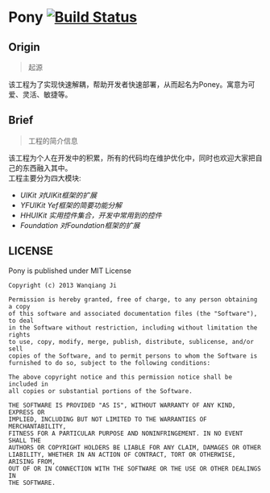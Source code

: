 # Pony  [![Build Status](https://api.travis-ci.org/jiwanqiang/Pony.png)](https://travis-ci.org/jiwanqiang/Pony)

## Origin
> 起源

该工程为了实现快速解耦，帮助开发者快速部署，从而起名为Poney。寓意为可爱、灵活、敏捷等。

## Brief
> 工程的简介信息

该工程为个人在开发中的积累，所有的代码均在维护优化中，同时也欢迎大家把自己的东西融入其中。    
工程主要分为四大模块:

* *UIKit 对UIKit框架的扩展*
* *YFUIKit Yef框架的简要功能分解*
* *HHUIKit 实用控件集合，开发中常用到的控件*
* *Foundation 对Foundation框架的扩展*

## LICENSE
Pony is published under MIT License

    Copyright (c) 2013 Wanqiang Ji

    Permission is hereby granted, free of charge, to any person obtaining a copy
    of this software and associated documentation files (the "Software"), to deal
    in the Software without restriction, including without limitation the rights
    to use, copy, modify, merge, publish, distribute, sublicense, and/or sell
    copies of the Software, and to permit persons to whom the Software is
    furnished to do so, subject to the following conditions:

    The above copyright notice and this permission notice shall be included in
    all copies or substantial portions of the Software.

    THE SOFTWARE IS PROVIDED "AS IS", WITHOUT WARRANTY OF ANY KIND, EXPRESS OR
    IMPLIED, INCLUDING BUT NOT LIMITED TO THE WARRANTIES OF MERCHANTABILITY,
    FITNESS FOR A PARTICULAR PURPOSE AND NONINFRINGEMENT. IN NO EVENT SHALL THE
    AUTHORS OR COPYRIGHT HOLDERS BE LIABLE FOR ANY CLAIM, DAMAGES OR OTHER
    LIABILITY, WHETHER IN AN ACTION OF CONTRACT, TORT OR OTHERWISE, ARISING FROM,
    OUT OF OR IN CONNECTION WITH THE SOFTWARE OR THE USE OR OTHER DEALINGS IN
    THE SOFTWARE.

    